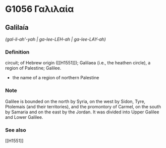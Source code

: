 # G1056 Γαλιλαία

## Galilaía

_(gal-il-ah'-yah | ga-lee-LEH-ah | ga-lee-LAY-ah)_

### Definition

circuit; of Hebrew origin ([[H1551]]); Galilaea (i.e., the heathen circle), a region of Palestine; Galilee.

- the name of a region of northern Palestine

### Note

Galilee is bounded on the north by Syria, on the west by Sidon, Tyre, Ptolemais (and their territories), and the promontory of Carmel, on the south by Samaria and on the east by the Jordan. It was divided into Upper Galilee and Lower Galilee.

### See also

[[H1551]]

